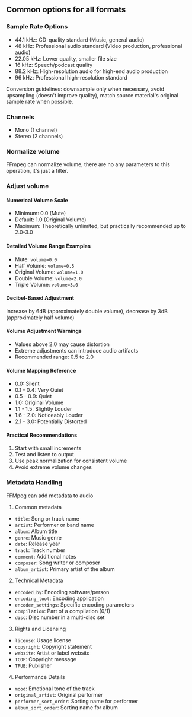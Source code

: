 ## Common options for all formats

### Sample Rate Options
- 44.1 kHz: CD-quality standard (Music, general audio)
- 48 kHz: Professional audio standard (Video production, professional audio)
- 22.05 kHz: Lower quality, smaller file size
- 16 kHz: Speech/podcast quality
- 88.2 kHz: High-resolution audio for high-end audio production
- 96 kHz: Professional high-resolution standard

Conversion guidelines: downsample only when necessary, avoid upsampling (doesn't improve quality), match source material's original sample rate when possible.


### Channels
- Mono (1 channel)
- Stereo (2 channels)


### Normalize volume

FFmpeg can normalize volume, there are no any parameters to this operation, it's just a filter.

### Adjust volume

#### Numerical Volume Scale
- Minimum: 0.0 (Mute)
- Default: 1.0 (Original Volume)
- Maximum: Theoretically unlimited, but practically recommended up to 2.0-3.0

#### Detailed Volume Range Examples
- Mute: `volume=0.0`
- Half Volume: `volume=0.5`
- Original Volume: `volume=1.0`
- Double Volume: `volume=2.0`
- Triple Volume: `volume=3.0`

#### Decibel-Based Adjustment
Increase by 6dB (approximately double volume), decrease by 3dB (approximately half volume)

#### Volume Adjustment Warnings
- Values above 2.0 may cause distortion
- Extreme adjustments can introduce audio artifacts
- Recommended range: 0.5 to 2.0

#### Volume Mapping Reference
- 0.0: Silent
- 0.1 - 0.4: Very Quiet
- 0.5 - 0.9: Quiet
- 1.0: Original Volume
- 1.1 - 1.5: Slightly Louder
- 1.6 - 2.0: Noticeably Louder
- 2.1 - 3.0: Potentially Distorted

#### Practical Recommendations
1. Start with small increments
2. Test and listen to output
3. Use peak normalization for consistent volume
4. Avoid extreme volume changes

### Metadata Handling

FFMpeg can add metadata to audio

1. Common metadata

- `title`: Song or track name
- `artist`: Performer or band name
- `album`: Album title
- `genre`: Music genre
- `date`: Release year
- `track`: Track number
- `comment`: Additional notes
- `composer`: Song writer or composer
- `album_artist`: Primary artist of the album

2. Technical Metadata
- `encoded_by`: Encoding software/person
- `encoding_tool`: Encoding application
- `encoder_settings`: Specific encoding parameters
- `compilation`: Part of a compilation (0/1)
- `disc`: Disc number in a multi-disc set

3. Rights and Licensing
- `license`: Usage license
- `copyright`: Copyright statement
- `website`: Artist or label website
- `TCOP`: Copyright message
- `TPUB`: Publisher

4. Performance Details
- `mood`: Emotional tone of the track
- `original_artist`: Original performer
- `performer_sort_order`: Sorting name for performer
- `album_sort_order`: Sorting name for album

